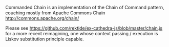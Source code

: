 Commanded Chain is an implementation of the Chain of Command pattern,
  couching mostly from Apache Commons Chain http://commons.apache.org/chain/

Please see https://github.com/rektide/ex-cathedra-js/blob/master/chain.js for a more recent reimagining, one whose context passing / execution is Liskov substitution principle capable.
